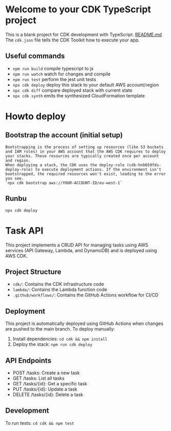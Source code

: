 # Welcome to your CDK TypeScript project

This is a blank project for CDK development with TypeScript.
[README.md](../../rch/task-manager-backend/README.md)
The `cdk.json` file tells the CDK Toolkit how to execute your app.

## Useful commands

* `npm run build`   compile typescript to js
* `npm run watch`   watch for changes and compile
* `npm run test`    perform the jest unit tests
* `npx cdk deploy`  deploy this stack to your default AWS account/region
* `npx cdk diff`    compare deployed stack with current state
* `npx cdk synth`   emits the synthesized CloudFormation template

# Howto deploy

## Bootstrap the account (initial setup)
````
Bootstrapping is the process of setting up resources (like S3 buckets and IAM roles) in your AWS account that the AWS CDK requires to deploy your stacks. These resources are typically created once per account and region.
When deploying a stack, the CDK uses the deploy-role (cdk-hnb659fds-deploy-role) to execute deployment actions. If the environment isn't bootstrapped, the required resources won't exist, leading to the error you see.
`npx cdk bootstrap aws://YOUR-ACCOUNT-ID/eu-west-1`
````

## Runbu
`npx cdk deploy`

# Task API
This project implements a CRUD API for managing tasks using AWS services (API Gateway, Lambda, and DynamoDB) and is deployed using AWS CDK.

## Project Structure

- `cdk/`: Contains the CDK infrastructure code
- `lambda/`: Contains the Lambda function code
- `.github/workflows/`: Contains the GitHub Actions workflow for CI/CD

## Deployment

This project is automatically deployed using GitHub Actions when changes are pushed to the main branch. To deploy manually:

1. Install dependencies: `cd cdk && npm install`
2. Deploy the stack: `npm run cdk deploy`

## API Endpoints

- POST /tasks: Create a new task
- GET /tasks: List all tasks
- GET /tasks/{id}: Get a specific task
- PUT /tasks/{id}: Update a task
- DELETE /tasks/{id}: Delete a task

## Development

To run tests: `cd cdk && npm test`